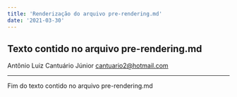 ```yaml
---
title: 'Renderização do arquivo pre-rendering.md'
date: '2021-03-30'
---
```


Texto contido no arquivo pre-rendering.md
----------------------------------------------------

Antônio Luiz Cantuário Júnior
cantuario2@hotmail.com

----------------------------------------------------
Fim do texto contido no arquivo pre-rendering.md